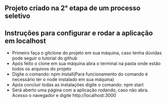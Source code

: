 ## Projeto criado na 2° etapa de um processo seletivo

## Instruções para configurar e rodar a aplicação em localhost

- Primeiro faça o gitclone do projeto em sua máquina, caso tenha dúvidas pode seguir o tutorial do github
- Após feito o clone em sua máquina abra o terminal na pasta onde estão todos os arquivos do projeto
- Digite o comando: npm install(Para funcionamento do comando é necessário ter o node instalado em sua máquina)
- Após concluir todas as instalações digite o comando: npm start
- Será aberto uma página com a aplicação rodando, caso não abra. Acesso o navegador e digite http://localhost:3000